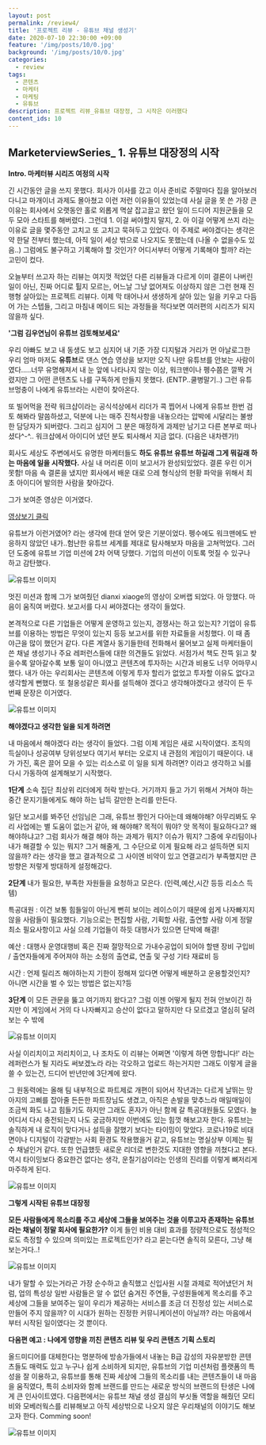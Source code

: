 ```yaml
---
layout: post
permalink: /review4/
title: '프로젝트 리뷰 - 유튜브 채널 생성기'
date: 2020-07-10 22:30:00 +09:00
feature: '/img/posts/10/0.jpg'
background: '/img/posts/10/0.jpg'
categories:
  - review
tags:
  - 콘텐츠
  - 마케터
  - 마케팅
  - 유튜브
description: 프로젝트 리뷰_유튜브 대장정, 그 시작은 이러했다 
content_ids: 10
---
```


## MarketerviewSeries_ 1. 유튜브 대장정의 시작



**Intro. 마케터뷰 시리즈 여정의 시작**



긴 시간동안 글을 쓰지 못했다. 회사가 이사를 갔고 이사 준비로 주말마다 집을 알아보러 다니고 마개이너 과제도 몰아쳤고 이런 저런 이유들이 있었는데 사실 글을 못 쓴 가장 큰 이유는 회사에서 오랫동안 홀로 외롭게 멱살 잡고끌고 왔던 일이 드디어 지원군들을 모두 모아 스타트를 해버렸다.  그런데 1. 이걸 써야할지 말지, 2. 아 이걸 어떻게 쓰지 라는 이유로 글을 몇주동안 고치고 또 고치고 묵혀두고 있었다. 이 주제로 써야겠다는 생각은 약 한달 전부터 했는데, 아직 일이 세상 밖으로 나오지도 못했는데 (나올 수 없을수도 있음..) 그럼에도 불구하고 기록해야 할 것인가? 어디서부터 어떻게 기록해야 할까? 라는 고민이 컸다. 

오늘부터 쓰고자 하는 리뷰는 여지껏 적었던 다른 리뷰들과 다르게 이미 결론이 나버린 일이 아닌, 진짜 어디로 튈지 모르는, 어느날 그냥 없어져도 이상하지 않은 그런 현재 진행형 살아있는 프로젝트 리뷰다.  이제 막 태어나서 생생하게 살아 있는 일을 키우고 다듬어 가는 스텝들, 그리고 마침내 메이드 되는 과정들을 적다보면 여러편의 시리즈가 되지 않을까 싶다. 



**'그럼 김우연님이 유튜브 검토해보세요'**



우리 아빠도 보고 내 동생도 보고 심지어 내 기준 가장 디지털과 거리가 먼 아날로그한 우리 엄마 마저도 **유튜브**로 댄스 연습 영상을 보지만 오직 나만 유튜브를 안보는 사람이였다.....너무 유명해져서 내 눈 앞에 나타나지 않는 이상, 워크맨이나 펭수쯤은 깔짝 거렸지만 그 어떤 콘텐츠도 나를 구독하게 만들지 못했다. (ENTP..쿨병말기..) 그런 유튜브멍충이 나에게 유튜브라는 시련이 찾아온다. 

또 빌어먹을 전략 워크샵이라는 공식석상에서 리더가 콕 찝어서 나에게 유튜브 한번 검토 해봐라 말씀하셨고, 덕분에 나는 매주 진척사항을 내놓으라는 압박에 시달리는 불쌍한 담당자가 되버렸다. 그리고 심지어 그 분은 매정하게 과제만 남기고 다른 본부로 떠나셨다^-^.. 워크샵에서 아이디어 냈던 분도 퇴사해서 지금 없다. (다음은 내차롄가!)   

회사도 세상도 주변에서도 유명한 마케터들도 **하도 유튜브 유튜브 하길래 그게 뭐길래 하는 마음에 일을 시작했다.** 사실 내 머리론 이미 보고서가 완성되있었다. 결론 우린 이거 못함! 마음 속 결론을 냈지만 회사에서 배운 대로 으레 형식상의 현황 파악을 위해서 최초 아이디어 발의한 사람을 찾아갔다. 

그가 보여준 영상은 이거였다. 

[영상보기 클릭](https://youtu.be/G8yOYePUFCs) 

유튜브가 이런거였어? 라는 생각에 한대 얻어 맞은 기분이었다. 펭수에도 워크맨에도 반응하지 않았던 내가..험난한 유튜브 세계를 제대로 탐사해보자 마음을 고쳐먹었다. 그러던 도중에 유튜브 기업 미션에 2차 어택 당했다. 기업의 미션이 이토록 멋질 수 있구나 하고 감탄했다. 

![유튜브 이미지](/img/posts/10/1.jpeg)

멋진 미션과 함께 그가 보여줬던 dianxi xiaoge의 영상이 오버랩 되었다. 아 망했다. 마음이 움직여 버렸다. 보고서를 다시 써야겠다는 생각이 들었다. 

본격적으로 다른 기업들은 어떻게 운영하고 있는지, 경쟁사는 하고 있는지? 기업이 유튜브를 이용하는 방법은 무엇이 있는지 등등 보고서를 위한 자료들을 서칭했다. 이 때 좀 야근을 많이 했던거 같다. 다른 계열사 동기들한테 전화해서 물어보고 실제 마케터들이 쓴 채널 생성기나 주요 레퍼런스들에 대한 의견들도 읽었다. 서점가서 책도 잔뜩 읽고 찾을수록 알아갈수록 보통 일이 아니였고 콘텐츠에 투자하는 시간과 비용도 너무 어마무시했다. 내가 아는 우리회사는 콘텐츠에 이렇게 투자 할리가 없었고 투자할 이유도 없다고 생각할게 뻔했다. 또 철옹성같은 회사를 설득해야 겠다고 생각해야겠다고 생각이 든 두번째 문장은 이거였다.

![유튜브 이미지](/img/posts/10/2.jpeg)




**해야겠다고 생각한 일을 되게 하려면**



내 마음에서 해야겠다 라는 생각이 들었다. 그럼 이제 게임은 새로 시작이였다. 조직의 득실이나 성공여부 당위성보다 여기서 부터는 오로지 내 관점의 게임이기 때문이다. 내가 가진, 혹은 끌어 모을 수 있는 리소스로 이 일을 되게 하려면? 이라고 생각하고 뇌를 다시 가동하여 설계해보기 시작했다.

**1단계** 소속 집단 최상위 리더에게 허락 받는다. 거기까지 들고 가기 위해서 거쳐야 하는 중간 문지기들에게도 해야 하는 납득 갈만한 논리를 만든다. 

일단 보고서를 봐주던 선임님은 그래, 유튜브 짱인거 다아는데 왜해야해? 아무리봐도 우리 사업에는 별 도움이 없는거 같아, 왜 해야해? 목적이 뭐야? 앗 목적이 필요하다고? 왜 해야하냐고? 그럼 회사가 해결 해야 하는 과제가 뭐지? 이슈가 뭐지? 그중에 우리팀이나 내가 해결할 수 있는 뭐지? 그거 해줄게, 그 수단으로 이게 필요해 라고 설득하면 되지 않을까? 라는 생각을 했고 결과적으로 그 사이엔 비약이 있고 연결고리가 부족했지만 큰방향은 저렇게 방대하게 설정해갔다. 

**2단계**  내가 필요한, 부족한 자원들을 요청하고 모은다. (인력,예산,시간 등등 리소스 득템)

특공대원 : 이건 보통 힘들일이 아닌게 뻔히 보이는 레이스이기 때문에 쉽게 나자빠지지 않을 사람들이 필요했다. 기능으로는 편집할 사람, 기획할 사람, 출연할 사람 이게 정말 최소 필요사항이고 사실 으레 기업들이 하듯 대행사가 있으면 단박에 해결!             

예산 : 대행사 운영대행비 혹은 진짜 절망적으로 가내수공업이 되어야 할땐 장비 구입비 / 출연자들에게 주어져야 하는 소정의 출연료, 연출 및 구성 기타 재료비 등  

시간 : 언제 릴리즈 해야하는지 기한이 정해져 있다면 어떻게 배분하고 운용할것인지? 아니면 시간을 벌 수 있는 방법은 없는지?등 

**3단계** 이 모든 관문을 뚫고 여기까지 왔다고? 그럼 이젠 어떻게 될지 전혀 안보이긴 하지만 이 게임에서 거의 다 나자빠지고 승산이 없다고 말하지만 다 모르겠고 열심히 달려보는 수 밖에



![유튜브 이미지](/img/posts/10/4.jpeg)



사실 이리치이고 저리치이고, 나 조차도 이 리뷰는 어쩌면 '이렇게 하면 망합니다!' 라는 레퍼런스가 될 지라도 써보겠노라 라는 각오하고 업로드 하는거지만 그래도 이렇게 글을 쓸 수 있는건, 드디어 반년만에 3단계에 왔다. 

그 원동력에는 올해 팀 내부적으로 파트제로 개편이 되어서 작년과는 다르게 날뛰는 망아지의 고삐를 잡아줄 든든한 파트장님도 생겼고, 아직은 손발을 맞추느라 매일매일이 조금씩 화도 나고 힘들기도 하지만 그래도 혼자가 아닌 함께 갈 특공대원들도 모였다. 늘 어디서 다시 충전되는지 나도 궁금하지만 이번에도 있는 힘껏 해보고자 한다. 유튜브는 솔직하게 내 로직이 맞다거나 설득을 잘했기 보다는 타이밍이 맞았다. 코로나19로 비대면이나 디지털이 각광받는 사회 환경도 작용했을거 같고, 유튜브는 명실상부 이제는 필수 채널인거 같다. 또한 언급했듯 새로운 리더로 변한것도 지대한 영향을 끼쳤다고 본다. 역시 타이밍보다 중요한건 없다는 생각, 운칠기삼이라는 인생의 진리를 이렇게 뼈저리게 마주하게 된다.



![유튜브 이미지](/img/posts/10/6.jpeg)



**그렇게 시작된 유튜브 대장정**

**모든 사람들에게 목소리를 주고 세상에 그들을 보여주는 것을 이루고자 존재하는 유튜브라는 채널이 정말 회사에 필요한가?** 이게 들인 비용 대비 효과를 정량적으로도 정성적으로도 측정할 수 있으며 의미있는 프로젝트인가? 라고 묻는다면 솔직히 모른다, 그냥 해보는거다..!

![유튜브 이미지](/img/posts/10/3.png)

내가 말할 수 있는거라곤 가장 순수하고 솔직했고 신입사원 시절 과제로 적어냈던거 처럼, 업의 특성상 일반 사람들은 알 수 없던 숨겨진 주연들, 구성원들에게 목소리를 주고 세상에 그들을 보여주는 일이 우리가 제공하는 서비스를 조금 더 진정성 있는 서비스로 만들어 주지 않을까? 이 시대가 원하는 진정한 커뮤니케이션이 아닐까? 라는 마음에서 부터 시작된 일이였다는 것 뿐이다.  



**다음편 예고 : 나에게 영향을 끼친 콘텐츠 리뷰 및 우리 콘텐츠 기획 스토리**

올드미디어를 대체한다는 명분하에 방송가들에서 내놓는 B급 감성의 자유분방한 콘텐츠들도 매력도 있고 누구나 쉽게 소비하게 되지만, 유튜브의 기업 미션처럼 플랫폼의 특성을 잘 이용하고, 유튜브를 통해 진짜 세상에 그들의 목소리를 내는 콘텐츠들이 내 마음을 움직였다, 특히  소비자와 함께 브랜드를 만드는 새로운 방식의 브랜드의 탄생은 나에게 큰 인사이트였다. 다음편에서는 유튜브 채널 생성 결심의 부싯돌 역할을 해줬던 모티비와 모베러웍스를 리뷰해보고 아직 세상밖으로 나오지 않은 우리채널의 이야기도 해보고자 한다.  Comming soon! 



![유튜브 이미지](/img/posts/10/5.png)




